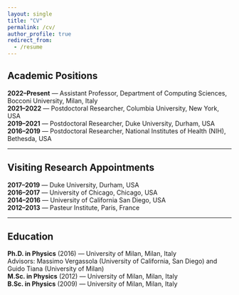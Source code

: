 ```yaml
---
layout: single
title: "CV"
permalink: /cv/
author_profile: true
redirect_from:
  - /resume
---
```


## Academic Positions

**2022–Present** — Assistant Professor, Department of Computing Sciences, Bocconi University, Milan, Italy  
**2021–2022** — Postdoctoral Researcher, Columbia University, New York, USA  
**2019–2021** — Postdoctoral Researcher, Duke University, Durham, USA  
**2016–2019** — Postdoctoral Researcher, National Institutes of Health (NIH), Bethesda, USA  

---

## Visiting Research Appointments

**2017–2019** — Duke University, Durham, USA  
**2016–2017** — University of Chicago, Chicago, USA  
**2014–2016** — University of California San Diego, USA  
**2012–2013** — Pasteur Institute, Paris, France  

---

## Education

**Ph.D. in Physics** (2016) — University of Milan, Milan, Italy  
Advisors: Massimo Vergassola (University of California, San Diego) and Guido Tiana (University of Milan)  
**M.Sc. in Physics** (2012) — University of Milan, Milan, Italy  
**B.Sc. in Physics** (2009) — University of Milan, Milan, Italy  
